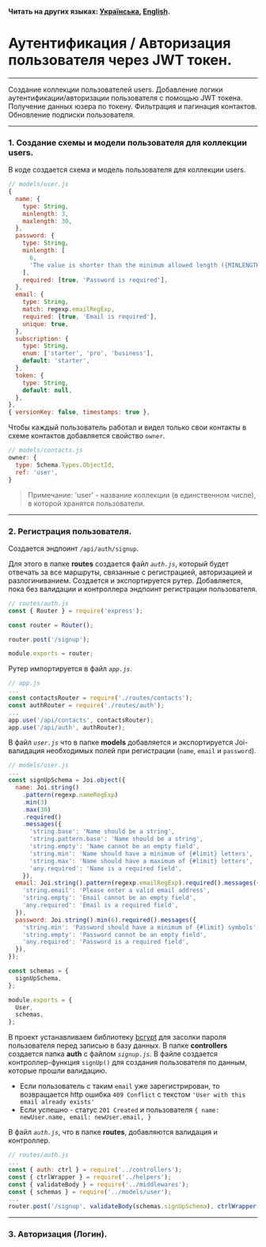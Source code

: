 **Читать на других языках: [Українська](./docs/README.ua.md),
[English](./docs/README.en.md).**

# Аутентификация / Авторизация пользователя через JWT токен.

---

Создание коллекции пользователей users. Добавление логики
аутентификации/авторизации пользователя с помощью JWT токена. Получение данных
юзера по токену. Фильтрация и пагинация контактов. Обновление подписки
пользователя.

---

### 1. Создание схемы и модели пользователя для коллекции users.

В коде создается схема и модель пользователя для коллекции users.

```js
// models/user.js
{
  name: {
    type: String,
    minlength: 3,
    maxlength: 30,
  },
  password: {
    type: String,
    minlength: [
      6,
      'The value is shorter than the minimum allowed length ({MINLENGTH}).',
    ],
    required: [true, 'Password is required'],
  },
  email: {
    type: String,
    match: regexp.emailRegExp,
    required: [true, 'Email is required'],
    unique: true,
  },
  subscription: {
    type: String,
    enum: ['starter', 'pro', 'business'],
    default: 'starter',
  },
  token: {
    type: String,
    default: null,
  },
},
{ versionKey: false, timestamps: true },
```

Чтобы каждый пользователь работал и видел только свои контакты в схеме контактов
добавляется свойство `owner`.

```js
// models/contacts.js
owner: {
  type: Schema.Types.ObjectId,
  ref: 'user',
}
```

> Примечание: 'user' - название коллекции (в единственном числе), в которой
> хранятся пользователи.

---

### 2. Регистрация пользователя.

Создается эндпоинт `/api/auth/signup`.

Для этого в папке **routes** создается файл _`auth.js`_, который будет отвечать
за все маршруты, связанные с регистрацией, авторизацией и разлогиниванием.
Создается и экспортируется рутер. Добавляется, пока без валидации и контроллера
эндпоинт регистрации пользователя.

```js
// routes/auth.js
const { Router } = require('express');

const router = Router();

router.post('/signup');

module.exports = router;
```

Рутер импортируется в файл _`app.js`_.

```js
// app.js
...
const contactsRouter = require('./routes/contacts');
const authRouter = require('./routes/auth');
...
app.use('/api/contacts', contactsRouter);
app.use('/api/auth', authRouter);
```

В файл _`user.js`_ что в папке **models** добавляется и экспортируется
Joi-валидация необходимых полей при регистрации (`name`, `email` и `password`).

```js
// models/user.js
...
const signUpSchema = Joi.object({
  name: Joi.string()
    .pattern(regexp.nameRegExp)
    .min(3)
    .max(30)
    .required()
    .messages({
      'string.base': 'Name should be a string',
      'string.pattern.base': 'Name should be a string',
      'string.empty': 'Name cannot be an empty field',
      'string.min': 'Name should have a minimum of {#limit} letters',
      'string.max': 'Name should have a maximum of {#limit} letters',
      'any.required': 'Name is a required field',
    }),
  email: Joi.string().pattern(regexp.emailRegExp).required().messages({
    'string.email': 'Please enter a valid email address',
    'string.empty': 'Email cannot be an empty field',
    'any.required': 'Email is a required field',
  }),
  password: Joi.string().min(6).required().messages({
    'string.min': 'Password should have a minimum of {#limit} symbols',
    'string.empty': 'Password cannot be an empty field',
    'any.required': 'Password is a required field',
  }),
});

const schemas = {
  signUpSchema,
};

module.exports = {
  User,
  schemas,
};
```

В проект устанавливаем библиотеку [bcrypt](https://www.npmjs.com/package/bcrypt)
для засолки пароля пользователя перед записью в базу данных. В папке
**controllers** создается папка **auth** с файлом _`signup.js`_. В файле
создается контроллер-функция `signUp()` для создания пользователя по данным,
которые прошли валидацию.

- Если пользователь с таким `email` уже зарегистрирован, то возвращается http
  ошибка `409 Conflict` с текстом `'User with this email already exists'`
- Если успешно - статус `201 Created` и пользователя
  `{ name: newUser.name, email: newUser.email, }`

В файл _`auth.js`_, что в папке **routes**, добавляются валидация и контроллер.

```js
// routes/auth.js
...
const { auth: ctrl } = require('../controllers');
const { ctrlWrapper } = require('../helpers');
const { validateBody } = require('../middlewares');
const { schemas } = require('../models/user');
...
router.post('/signup', validateBody(schemas.signUpSchema), ctrlWrapper(ctrl.signUp));
```

---

### 3. Авторизация (Логин).
